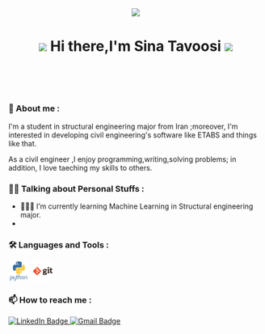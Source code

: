 

<div id="header" align="center">
  <img src="https://media.giphy.com/media/jdPMeyv9rn0hZHh8n9/giphy.gif" width="200"/>
</div>


<h1 id="header" align="center">
  <img src="https://media.giphy.com/media/hvRJCLFzcasrR4ia7z/giphy.gif" width="30px"/>
  Hi there,I'm Sina Tavoosi
  <img src="https://media.giphy.com/media/hvRJCLFzcasrR4ia7z/giphy.gif" width="30px"/>
</h1>



<h1 id="header" align="center">

<img  src="https://komarev.com/ghpvc/?username=sinatavoosi97&style=flat-square&color=blue" alt=""/>
</h1>


### 👷 About me : 

I'm a student in structural engineering major from Iran ;moreover, I'm interested in developing civil engineering's software like ETABS and things like that.

As a civil engineer ,I enjoy programming,writing,solving problems; in addition, I love taeching my skills to others.  


### 👨‍💼 Talking about Personal Stuffs :


- 👨🏾‍💻 I’m currently learning Machine Learning in Structural engineering major.
- 



### :hammer_and_wrench: Languages and Tools :

<div>
  <img src="https://github.com/devicons/devicon/blob/master/icons/python/python-original-wordmark.svg" title="Python" alt="Python" width="40" height="40"/>&nbsp;
  <img src="https://github.com/devicons/devicon/blob/master/icons/git/git-original-wordmark.svg" title="Git" **alt="Git" width="40" height="40"/>

</div>



### 📫 How to reach me : 

<div id="badges">
  <a href="https://www.linkedin.com/in/sina-tavoosi-785627156">
    <img src="https://img.shields.io/badge/LinkedIn-blue?style=for-the-badge&logo=linkedin&logoColor=white" alt="LinkedIn Badge"/>
    
  </a>
  <a href="https://www.sinatavoosi76@gmail.com">
    <img src="https://img.shields.io/badge/Gmail-red?style=for-the-badge&logo=gmail&logoColor=white" alt="Gmail Badge"/>
  </a>
</div>


<!-- 
### :fire: My Stats : -->



<!-- ### 👋 Hi, I’m Sina Tavoosi
 -->


<!-- 
- 👀 I’m interested in programming
- 
- 🌱 I’m currently learning Machine Learning in Structural engineering major.
- -->

<!---
sinatavoosi97/sinatavoosi97 is a ✨ special ✨ repository because its `README.md` (this file) appears on your GitHub profile.
You can click the Preview link to take a look at your changes.
--->
